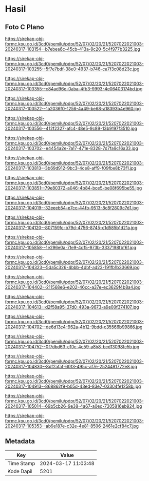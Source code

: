 # Hasil

## Foto C Plano

https://sirekap-obj-formc.kpu.go.id/3cd0/pemilu/pdpr/52/07/02/20/21/5207022021003-20240317-103154--b7ebea6c-45cb-413a-9c20-5c4f977b3225.jpg

https://sirekap-obj-formc.kpu.go.id/3cd0/pemilu/pdpr/52/07/02/20/21/5207022021003-20240317-103255--5f7e7bdf-38e0-4937-b746-ca7f3c08d23c.jpg

https://sirekap-obj-formc.kpu.go.id/3cd0/pemilu/pdpr/52/07/02/20/21/5207022021003-20240317-103355--c84ad96e-0aba-4fb3-9993-4e06403174bd.jpg

https://sirekap-obj-formc.kpu.go.id/3cd0/pemilu/pdpr/52/07/02/20/21/5207022021003-20240317-103522--1a2036f0-1256-4a49-be68-a18393b4e960.jpg

https://sirekap-obj-formc.kpu.go.id/3cd0/pemilu/pdpr/52/07/02/20/21/5207022021003-20240317-103556--412f2327-afc4-48e5-9c89-13b9197f3510.jpg

https://sirekap-obj-formc.kpu.go.id/3cd0/pemilu/pdpr/52/07/02/20/21/5207022021003-20240317-103702--e4454a2e-7a17-471e-8328-7d7fa6c16a33.jpg

https://sirekap-obj-formc.kpu.go.id/3cd0/pemilu/pdpr/52/07/02/20/21/5207022021003-20240317-103813--3b69d912-9bc3-4ce8-aff9-f09fbe8b73f1.jpg

https://sirekap-obj-formc.kpu.go.id/3cd0/pemilu/pdpr/52/07/02/20/21/5207022021003-20240317-103851--79e80372-a046-4b84-bce5-be08f695be55.jpg

https://sirekap-obj-formc.kpu.go.id/3cd0/pemilu/pdpr/52/07/02/20/21/5207022021003-20240317-104019--32eeeb54-e7cc-44fb-9513-8c8f2809c7d1.jpg

https://sirekap-obj-formc.kpu.go.id/3cd0/pemilu/pdpr/52/07/02/20/21/5207022021003-20240317-104120--807159fc-b79d-4756-8745-c1d585b1d21a.jpg

https://sirekap-obj-formc.kpu.go.id/3cd0/pemilu/pdpr/52/07/02/20/21/5207022021003-20240317-105858--1e296e0a-7fe9-4df5-973b-3337198fbf6f.jpg

https://sirekap-obj-formc.kpu.go.id/3cd0/pemilu/pdpr/52/07/02/20/21/5207022021003-20240317-104323--5da5c326-4bbb-4dbf-ad23-191fb1b33669.jpg

https://sirekap-obj-formc.kpu.go.id/3cd0/pemilu/pdpr/52/07/02/20/21/5207022021003-20240317-104402--211568e6-e202-46cc-a37e-ec3629f4b8a4.jpg

https://sirekap-obj-formc.kpu.go.id/3cd0/pemilu/pdpr/52/07/02/20/21/5207022021003-20240317-104613--d2f58a95-37d0-493a-9673-a9e00f374107.jpg

https://sirekap-obj-formc.kpu.go.id/3cd0/pemilu/pdpr/52/07/02/20/21/5207022021003-20240317-104702--de6d13c4-962a-4b12-9bdd-c35566b99866.jpg

https://sirekap-obj-formc.kpu.go.id/3cd0/pemilu/pdpr/52/07/02/20/21/5207022021003-20240317-104752--0f7dbd63-c10c-4c59-a8b8-bcd13098fc5b.jpg

https://sirekap-obj-formc.kpu.go.id/3cd0/pemilu/pdpr/52/07/02/20/21/5207022021003-20240317-104830--8df2afaf-60f3-495c-af7e-2524481772e8.jpg

https://sirekap-obj-formc.kpu.go.id/3cd0/pemilu/pdpr/52/07/02/20/21/5207022021003-20240317-104913--868862f9-b05d-43ed-83e7-03304fe1258b.jpg

https://sirekap-obj-formc.kpu.go.id/3cd0/pemilu/pdpr/52/07/02/20/21/5207022021003-20240317-105014--69b5cb26-9e38-4a67-a0ed-7305816eb924.jpg

https://sirekap-obj-formc.kpu.go.id/3cd0/pemilu/pdpr/52/07/02/20/21/5207022021003-20240317-105353--ab9e187e-c32e-4e81-8506-2461e2cf84c7.jpg


## Metadata

| Key        | Value               |
| ---------- | ------------------- |
| Time Stamp | 2024-03-17 11:03:48 |
| Kode Dapil | 5201                |



